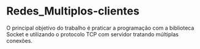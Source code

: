 # Redes_Multiplos-clientes
O principal objetivo do trabalho é praticar a programação com a biblioteca Socket e utilizando o protocolo TCP com servidor tratando múltiplas conexões. 
